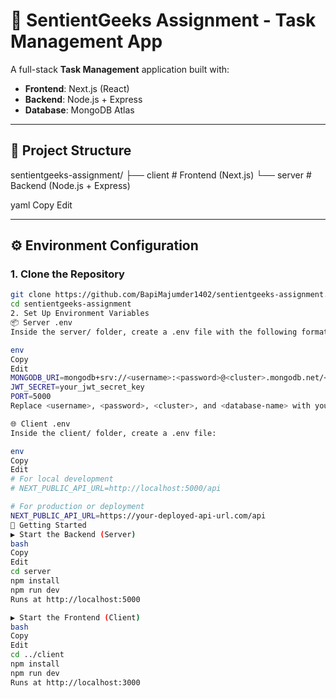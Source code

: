 # 🧠 SentientGeeks Assignment - Task Management App

A full-stack **Task Management** application built with:

- **Frontend**: Next.js (React)
- **Backend**: Node.js + Express
- **Database**: MongoDB Atlas

---

## 📁 Project Structure

sentientgeeks-assignment/
├── client # Frontend (Next.js)
└── server # Backend (Node.js + Express)

yaml
Copy
Edit

---

## ⚙️ Environment Configuration

### 1. Clone the Repository

```bash
git clone https://github.com/BapiMajumder1402/sentientgeeks-assignment.git
cd sentientgeeks-assignment
2. Set Up Environment Variables
📦 Server .env
Inside the server/ folder, create a .env file with the following format:

env
Copy
Edit
MONGODB_URI=mongodb+srv://<username>:<password>@<cluster>.mongodb.net/<database-name>
JWT_SECRET=your_jwt_secret_key
PORT=5000
Replace <username>, <password>, <cluster>, and <database-name> with your actual MongoDB credentials.

🌐 Client .env
Inside the client/ folder, create a .env file:

env
Copy
Edit
# For local development
# NEXT_PUBLIC_API_URL=http://localhost:5000/api

# For production or deployment
NEXT_PUBLIC_API_URL=https://your-deployed-api-url.com/api
🚀 Getting Started
▶️ Start the Backend (Server)
bash
Copy
Edit
cd server
npm install
npm run dev
Runs at http://localhost:5000

▶️ Start the Frontend (Client)
bash
Copy
Edit
cd ../client
npm install
npm run dev
Runs at http://localhost:3000